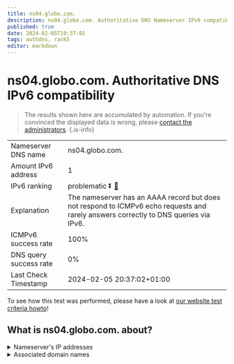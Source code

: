 ```yaml
---
title: ns04.globo.com.
description: ns04.globo.com. Authoritative DNS Nameserver IPv6 compatibility
published: true
date: 2024-02-05T19:37:02
tags: authdns, rank5
editor: markdown
---
```


# ns04.globo.com. Authoritative DNS IPv6 compatibility

> The results shown here are accumulated by automation. If you're convinced the displayed data is wrong, please [contact the administrators](/howto/chat). 
{.is-info}




|   |   |
| - | - |
| Nameserver DNS name | ns04.globo.com.
| Amount IPv6 address | 1
| IPv6 ranking | problematic :arrow_double_down: [🔗](/howto/ranking) |
| Explanation | The nameserver has an AAAA record but does not respond to ICMPv6 echo requests and rarely answers correctly to DNS queries via IPv6. |
| ICMPv6 success rate | 100%|
| DNS query success rate | 0% |
| Last Check Timestamp | 2024-02-05 20:37:02+01:00 |

To see how this test was performed, please have a look at [our website test criteria howto](/howto/testcriteria/authdns)!


## What is ns04.globo.com. about?




<details>
<summary>Nameserver's IP addresses</summary>

2804:294:8000:200:177:53:95:213

</details>



<details>
<summary>Associated domain names</summary>

www.globo.com

</details>
